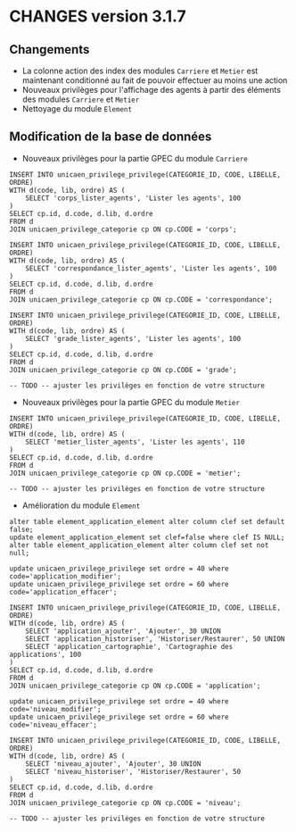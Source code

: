 **CHANGES version 3.1.7**
===

Changements
---

* La colonne action des index des modules `Carriere` et `Metier` est maintenant conditionné au fait de pouvoir effectuer au moins une action
* Nouveaux privilèges pour l'affichage des agents à partir des éléments des modules `Carriere` et `Metier`
* Nettoyage du module `Element` 
 

Modification de la base de données
---
* Nouveaux privilèges pour la partie GPEC du module `Carriere`
```postgresql
INSERT INTO unicaen_privilege_privilege(CATEGORIE_ID, CODE, LIBELLE, ORDRE)
WITH d(code, lib, ordre) AS (
    SELECT 'corps_lister_agents', 'Lister les agents', 100
)
SELECT cp.id, d.code, d.lib, d.ordre
FROM d
JOIN unicaen_privilege_categorie cp ON cp.CODE = 'corps';

INSERT INTO unicaen_privilege_privilege(CATEGORIE_ID, CODE, LIBELLE, ORDRE)
WITH d(code, lib, ordre) AS (
    SELECT 'correspondance_lister_agents', 'Lister les agents', 100
)
SELECT cp.id, d.code, d.lib, d.ordre
FROM d
JOIN unicaen_privilege_categorie cp ON cp.CODE = 'correspondance';

INSERT INTO unicaen_privilege_privilege(CATEGORIE_ID, CODE, LIBELLE, ORDRE)
WITH d(code, lib, ordre) AS (
    SELECT 'grade_lister_agents', 'Lister les agents', 100
)
SELECT cp.id, d.code, d.lib, d.ordre
FROM d
JOIN unicaen_privilege_categorie cp ON cp.CODE = 'grade';

-- TODO -- ajuster les privilèges en fonction de votre structure 
```

* Nouveaux privilèges pour la partie GPEC du module `Metier`
```postgresql
INSERT INTO unicaen_privilege_privilege(CATEGORIE_ID, CODE, LIBELLE, ORDRE)
WITH d(code, lib, ordre) AS (
    SELECT 'metier_lister_agents', 'Lister les agents', 110
)
SELECT cp.id, d.code, d.lib, d.ordre
FROM d
JOIN unicaen_privilege_categorie cp ON cp.CODE = 'metier';

-- TODO -- ajuster les privilèges en fonction de votre structure 
```

* Amélioration du module `Element`
```postgresql
alter table element_application_element alter column clef set default false;
update element_application_element set clef=false where clef IS NULL;
alter table element_application_element alter column clef set not null;

update unicaen_privilege_privilege set ordre = 40 where code='application_modifier';
update unicaen_privilege_privilege set ordre = 60 where code='application_effacer';

INSERT INTO unicaen_privilege_privilege(CATEGORIE_ID, CODE, LIBELLE, ORDRE)
WITH d(code, lib, ordre) AS (
    SELECT 'application_ajouter', 'Ajouter', 30 UNION
    SELECT 'application_historiser', 'Historiser/Restaurer', 50 UNION 
    SELECT 'application_cartographie', 'Cartographie des applications', 100
)
SELECT cp.id, d.code, d.lib, d.ordre
FROM d
JOIN unicaen_privilege_categorie cp ON cp.CODE = 'application';

update unicaen_privilege_privilege set ordre = 40 where code='niveau_modifier';
update unicaen_privilege_privilege set ordre = 60 where code='niveau_effacer';

INSERT INTO unicaen_privilege_privilege(CATEGORIE_ID, CODE, LIBELLE, ORDRE)
WITH d(code, lib, ordre) AS (
    SELECT 'niveau_ajouter', 'Ajouter', 30 UNION
    SELECT 'niveau_historiser', 'Historiser/Restaurer', 50
)
SELECT cp.id, d.code, d.lib, d.ordre
FROM d
JOIN unicaen_privilege_categorie cp ON cp.CODE = 'niveau';

-- TODO -- ajuster les privilèges en fonction de votre structure
```